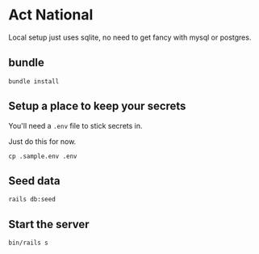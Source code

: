 # Act National

Local setup just uses sqlite, no need to get fancy with mysql or postgres. 

## bundle

`bundle install`

## Setup a place to keep your secrets

You'll need a `.env` file to stick secrets in. 

Just do this for now.

`cp .sample.env .env`


## Seed data

`rails db:seed`


## Start the server

`bin/rails s`